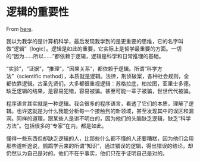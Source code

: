 # 逻辑的重要性

From [here](https://yinwang1.substack.com/p/importance-of-logic).

我以为我学的是计算机科学，最后发现我学到的是更重要的思维，它的名字叫做“逻辑”（logic）。逻辑是如此的重要，它实际上是哲学最重要的方面。一切的“因为……所以……”都依赖于逻辑，逻辑是科学和日常推理的基础。

“实验”，“证据”，“推理”，“因果关系”，都依赖于逻辑。所谓“科学方法”（scientific method），本质就是逻辑。法律，刑侦破案，各种社会规则，全都依靠逻辑。古圣先贤们，大多都很重视逻辑：苏格拉底，柏拉图，亚里士多德。缺乏逻辑的结果，是容易犯错，容易被骗。甚至可能一辈子被骗，世世代代被骗。

程序语言其实就是一种逻辑。我会很多的程序语言，看透了它们的本质，理解了逻辑。也许这就是为什么我能分析每一个接触到的新领域，甚至发现其中的误区和漏洞。同样的道理，跟某些人是讲不明白的，因为他们的头脑缺乏逻辑，缺乏“科学方法”。包括很多的“专家”在内，都是如此。

懂得一些东西但却缺乏逻辑的人，比那些什么都不懂的人还要糟糕，因为他们会用那些道听途说，鹦鹉学舌来的所谓“知识”，通过错误的逻辑，得出错误的结论，却仍然认为自己是对的。他们不在乎事实，他们只在乎证明自己是对的。
